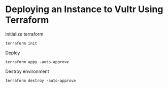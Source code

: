 # Deploying an Instance to Vultr Using Terraform  
Initialize terraform 
```
terraform init
```  
Deploy 
```
terraform appy -auto-approve
```  
Destroy environment
```
terraform destroy -auto-approve
```